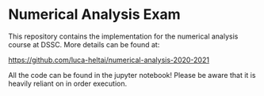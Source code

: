 # Numerical Analysis Exam

This repository contains the implementation for the numerical analysis course at DSSC.
More details can be found at:

https://github.com/luca-heltai/numerical-analysis-2020-2021

All the code can be found in the jupyter notebook! Please be aware that it is heavily reliant on in order execution.


